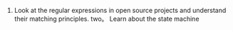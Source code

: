 1. Look at the regular expressions in open source projects and understand their matching principles.
two。 Learn about the state machine